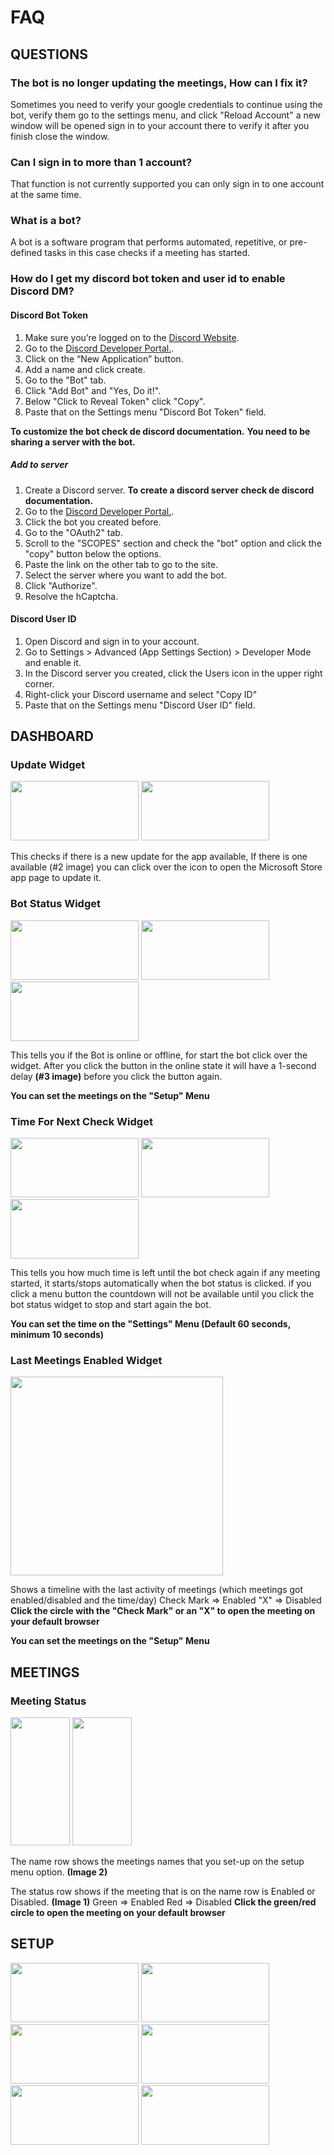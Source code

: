# FAQ
## QUESTIONS
### The bot is no longer updating the meetings, How can I fix it?
Sometimes you need to verify your google credentials to continue using the bot, verify them go to the settings menu, and click "Reload Account" a new window will be opened sign in to your account there to verify it after you finish close the window.
### Can I sign in to more than 1 account?
That function is not currently supported you can only sign in to one account at the same time.
### What is a bot?
A bot is a software program that performs automated, repetitive, or pre-defined tasks in this case checks if a meeting has started.
### How do I get my discord bot token and user id to enable Discord DM?
#### Discord Bot Token
1. Make sure you’re logged on to the [Discord Website](https://discord.com/).
2. Go to the [Discord Developer Portal.](https://discord.com/developers/applications).
3. Click on the “New Application” button.
4. Add a name and click create.
5. Go to the "Bot" tab.
6. Click "Add Bot" and "Yes, Do it!".
7. Below "Click to Reveal Token" click "Copy".
8. Paste that on the Settings menu "Discord Bot Token" field.

**To customize the bot check de discord documentation.**
**You need to be sharing a server with the bot.**
##### Add to server
1. Create a Discord server. **To create a discord server check de discord documentation.**
2. Go to the [Discord Developer Portal.](https://discord.com/developers/applications).
3. Click the bot you created before.
4. Go to the "OAuth2" tab.
5. Scroll to the "SCOPES" section and check the "bot" option and click the "copy" button below the options.
6. Paste the link on the other tab to go to the site.
7. Select the server where you want to add the bot.
8. Click "Authorize".
9. Resolve the hCaptcha.
#### Discord User ID
1. Open Discord and sign in to your account.
2. Go to Settings > Advanced (App Settings Section) > Developer Mode and enable it.
3. In the Discord server you created, click the Users icon in the upper right corner.
4. Right-click your Discord username and select "Copy ID"
5. Paste that on the Settings menu "Discord User ID" field.
## DASHBOARD
### Update Widget
<img src="https://github.com/SpaceGamerFury/MeetingChecker/blob/main/FAQ/FAQ_IMAGES/UpdateWidget_1_EN.png?raw=true" width="205" height="95"> <img src="https://github.com/SpaceGamerFury/MeetingChecker/blob/main/FAQ/FAQ_IMAGES/UpdateWidget_2_EN.png?raw=true" width="205" height="95">

This checks if there is a new update for the app available, If there is one available (#2 image) you can click over the icon to open the Microsoft Store app page to update it.
### Bot Status Widget
<img src="https://github.com/SpaceGamerFury/MeetingChecker/blob/main/FAQ/FAQ_IMAGES/BotStatusWidget_1_EN.png?raw=true" width="205" height="95"> <img src="https://github.com/SpaceGamerFury/MeetingChecker/blob/main/FAQ/FAQ_IMAGES/BotStatusWidget_2_EN.png?raw=true" width="205" height="95"> <img src="https://github.com/SpaceGamerFury/MeetingChecker/blob/main/FAQ/FAQ_IMAGES/BotStatusWidget_3_EN.png?raw=true" width="205" height="95">

This tells you if the Bot is online or offline, for start the bot click over the widget.
After you click the button in the online state it will have a 1-second delay **(#3 image)** before you click the button again.

**You can set the meetings on the "Setup" Menu**
### Time For Next Check Widget
<img src="https://github.com/SpaceGamerFury/MeetingChecker/blob/main/FAQ/FAQ_IMAGES/TimeForNextCheckWidget_1_EN.png?raw=true" width="205" height="95"> <img src="https://github.com/SpaceGamerFury/MeetingChecker/blob/main/FAQ/FAQ_IMAGES/TimeForNextCheckWidget_2_EN.png?raw=true" width="205" height="95"> <img src="https://github.com/SpaceGamerFury/MeetingChecker/blob/main/FAQ/FAQ_IMAGES/TimeForNextCheckWidget_3_EN.png?raw=true" width="205" height="95">

This tells you how much time is left until the bot check again if any meeting started, it starts/stops automatically when the bot status is clicked. if you click a menu button the countdown will not be available until you click the bot status widget to stop and start again the bot.

**You can set the time on the "Settings" Menu (Default 60 seconds, minimum 10 seconds)**
### Last Meetings Enabled Widget
<img src="https://github.com/SpaceGamerFury/MeetingChecker/blob/main/FAQ/FAQ_IMAGES/LastMeetingsEnabledWidget_1_EN.png?raw=true" width="340" height="318">

Shows a timeline with the last activity of meetings (which meetings got enabled/disabled and the time/day)
Check Mark => Enabled
"X" => Disabled
**Click the circle with the "Check Mark" or an "X" to open the meeting on your default browser**

**You can set the meetings on the "Setup" Menu**

## MEETINGS

### Meeting Status
<img src="https://github.com/SpaceGamerFury/MeetingChecker/blob/main/FAQ/FAQ_IMAGES/Meetings_1_EN.png?raw=true" width="95" height="205"> <img src="https://github.com/SpaceGamerFury/MeetingChecker/blob/main/FAQ/FAQ_IMAGES/Meetings_2_EN.png?raw=true" width="95" height="205">

The name row shows the meetings names that you set-up on the setup menu option. **(Image 2)**

The status row shows if the meeting that is on the name row is Enabled or Disabled. **(Image 1)**
Green => Enabled
Red => Disabled
**Click the green/red circle to open the meeting on your default browser** 

## SETUP

<img src="https://github.com/SpaceGamerFury/MeetingChecker/blob/main/FAQ/FAQ_IMAGES/Setup_1_EN.png?raw=true" width="205" height="95"> <img src="https://github.com/SpaceGamerFury/MeetingChecker/blob/main/FAQ/FAQ_IMAGES/Setup_2_EN.png?raw=true" width="205" height="95"> <img src="https://github.com/SpaceGamerFury/MeetingChecker/blob/main/FAQ/FAQ_IMAGES/Setup_3_EN.png?raw=true" width="205" height="95"> <img src="https://github.com/SpaceGamerFury/MeetingChecker/blob/main/FAQ/FAQ_IMAGES/Setup_4_EN.png?raw=true" width="205" height="95"> <img src="https://github.com/SpaceGamerFury/MeetingChecker/blob/main/FAQ/FAQ_IMAGES/Setup_5_EN.png?raw=true" width="205" height="95"> <img src="https://github.com/SpaceGamerFury/MeetingChecker/blob/main/FAQ/FAQ_IMAGES/Setup_6_EN.png?raw=true" width="205" height="95"> 

